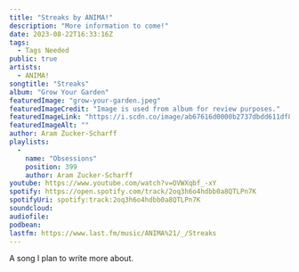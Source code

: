 ```yaml
---
title: "Streaks by ANIMA!"
description: "More information to come!"
date: 2023-08-22T16:33:16Z
tags:
  - Tags Needed
public: true
artists:
  - ANIMA!
songtitle: "Streaks"
album: "Grow Your Garden"
featuredImage: "grow-your-garden.jpeg"
featuredImageCredit: "Image is used from album for review purposes."
featuredImageLink: "https://i.scdn.co/image/ab67616d0000b2737dbdd611df8cc545b09c8f84"
featuredImageAlt: ""
author: Aram Zucker-Scharff
playlists:
  -
    name: "Obsessions"
    position: 399
    author: Aram Zucker-Scharff
youtube: https://www.youtube.com/watch?v=OVWXqbf_-xY
spotify: https://open.spotify.com/track/2oq3h6o4hdbb0a8QTLPn7K
spotifyUri: spotify:track:2oq3h6o4hdbb0a8QTLPn7K
soundcloud:
audiofile:
podbean:
lastfm: https://www.last.fm/music/ANIMA%21/_/Streaks
---
```


A song I plan to write more about.
		